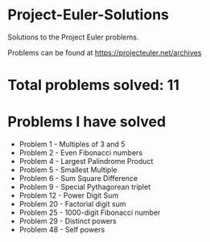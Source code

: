 # Project-Euler-Solutions
Solutions to the Project Euler problems.

Problems can be found at https://projecteuler.net/archives

# Total problems solved: 11

# Problems I have solved

* Problem 1 - Multiples of 3 and 5
* Problem 2 - Even Fibonacci numbers
* Problem 4 - Largest Palindrome Product
* Problem 5 - Smallest Multiple
* Problem 6 - Sum Square Difference
* Problem 9 - Special Pythagorean triplet
* Problem 12 - Power Digit Sum
* Problem 20 - Factorial digit sum
* Problem 25 - 1000-digit Fibonacci number
* Problem 29 - Distinct powers
* Problem 48 - Self powers

